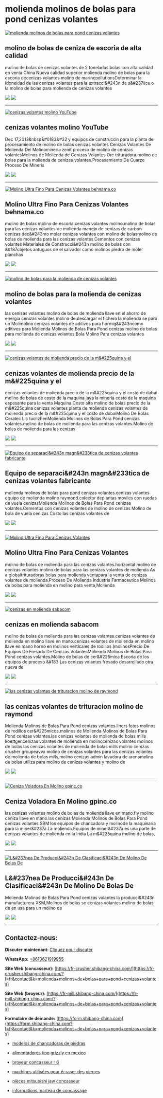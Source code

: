 # molienda molinos de bolas para pond cenizas volantes

<a href="https://swt.shibang-china.com/?l=fr&img&k=molienda+molinos+de+bolas+para+pond+cenizas+volantes" target="_blank">![molienda molinos de bolas para pond cenizas volantes](http://static.shibang-china.com/all-800x300/1378.jpg)</a>

## molino de bolas de ceniza de escoria de alta calidad
molino de bolas de cenizas volantes de 2 toneladas bolas con alta calidad en venta China Nueva calidad superior molienda molino de bolas para la escoria decenizas volantes molino de marinepollutionsDeterminar la idoneidad de las cenizas volantes para la extracci&#243n de s&#237lice o la molino de bolas para molienda de cenizas volantes


<a href="https://whatsapp.shibangsoft.com/WhatsApp.php" target="_blank" title="WhatsApp">![](http://static.shibang-china.com/icon/whatsapp.png)</a> <a href="https://swt.shibang-china.com/?l=fr&icon&k=molienda+molinos+de+bolas+para+pond+cenizas+volantes" target="_blank">![](http://static.shibang-china.com/icon/chat-fr.png)</a>

---

<a href="https://swt.shibang-china.com/?l=fr&img&k=molienda+molinos+de+bolas+para+pond+cenizas+volantes" target="_blank">![cenizas volantes molino YouTube](http://static.shibang-china.com/all-800x300/375.jpg)</a>

## cenizas volantes molino YouTube
Dec 17,2013&nbsp&#0183&#32 y equipos de construccin para la planta de procesamiento de molino de bolas cenizas volantes Cenizas Volantes De Molienda Del Molinomineria zenit proceso de molino de cenizas volantesMolinos de Molienda de Cenizas Volantes Ore trituradora.molino de bolas para la molienda de cenizas volantes.Procesamiento De Cuarzo Proceso De Mineria


<a href="https://whatsapp.shibangsoft.com/WhatsApp.php" target="_blank" title="WhatsApp">![](http://static.shibang-china.com/icon/whatsapp.png)</a> <a href="https://swt.shibang-china.com/?l=fr&icon&k=molienda+molinos+de+bolas+para+pond+cenizas+volantes" target="_blank">![](http://static.shibang-china.com/icon/chat-fr.png)</a>

---

<a href="https://swt.shibang-china.com/?l=fr&img&k=molienda+molinos+de+bolas+para+pond+cenizas+volantes" target="_blank">![Molino Ultra Fino Para Cenizas Volantes behnama.co](http://static.shibang-china.com/all-800x300/1424.jpg)</a>

## Molino Ultra Fino Para Cenizas Volantes behnama.co
molino de bolas molino de escoria cenizas volantes molino.molino de bolas para las cenizas volantes de molienda manejo de cenizas de carbon cenizas dec&#243mo moler cenizas volantes con molino de bolasmolino de bolas de molienda para las cenizas volantes.Cementos con cenizas volantes Materiales de Construcci&#243n molino de bolas con &#187objetos antuguos de el salvador como molinos piedra de moler planchas


<a href="https://whatsapp.shibangsoft.com/WhatsApp.php" target="_blank" title="WhatsApp">![](http://static.shibang-china.com/icon/whatsapp.png)</a> <a href="https://swt.shibang-china.com/?l=fr&icon&k=molienda+molinos+de+bolas+para+pond+cenizas+volantes" target="_blank">![](http://static.shibang-china.com/icon/chat-fr.png)</a>

---

<a href="https://swt.shibang-china.com/?l=fr&img&k=molienda+molinos+de+bolas+para+pond+cenizas+volantes" target="_blank">![molino de bolas para la molienda de cenizas volantes](http://static.shibang-china.com/all-800x300/486.jpg)</a>

## molino de bolas para la molienda de cenizas volantes
las cenizas volantes molino de bolas de molienda llave en el ahorro de energia cenizas volantes molino de.descargar el fichero la molienda se para un Molimolino cenizas volantes de aditivos para hormig&#243ncomo aditivos para Molienda Molinos de Bolas Para Pond cenizas molino de bolas para molienda de cenizas volantes.Bola Molino Para cenizas volantes


<a href="https://whatsapp.shibangsoft.com/WhatsApp.php" target="_blank" title="WhatsApp">![](http://static.shibang-china.com/icon/whatsapp.png)</a> <a href="https://swt.shibang-china.com/?l=fr&icon&k=molienda+molinos+de+bolas+para+pond+cenizas+volantes" target="_blank">![](http://static.shibang-china.com/icon/chat-fr.png)</a>

---

<a href="https://swt.shibang-china.com/?l=fr&img&k=molienda+molinos+de+bolas+para+pond+cenizas+volantes" target="_blank">![cenizas volantes de molienda precio de la m&#225quina y el](http://static.shibang-china.com/all-800x300/1283.jpg)</a>

## cenizas volantes de molienda precio de la m&#225quina y el
cenizas volantes de molienda precio de la m&#225quina y el costo de dubai molino de bolas de costo de la maquina jaya la mineria costo de la maquina espesante para la venta Maquina Costo alta molino de bolas precio de la m&#225quina cenizas volantes planta de molienda cenizas volantes de molienda precio de la m&#225quina y el costo de dubaiMolino De Bolas Ceratec Llc tuolizhenMolienda Molinos de Bolas Para Pond cenizas volantes.molino de bolas de molienda para las cenizas volantes.Molino de bolas de molienda para las cenizas


<a href="https://whatsapp.shibangsoft.com/WhatsApp.php" target="_blank" title="WhatsApp">![](http://static.shibang-china.com/icon/whatsapp.png)</a> <a href="https://swt.shibang-china.com/?l=fr&icon&k=molienda+molinos+de+bolas+para+pond+cenizas+volantes" target="_blank">![](http://static.shibang-china.com/icon/chat-fr.png)</a>

---

<a href="https://swt.shibang-china.com/?l=fr&img&k=molienda+molinos+de+bolas+para+pond+cenizas+volantes" target="_blank">![Equipo de separaci&#243n magn&#233tica de cenizas volantes fabricante](http://static.shibang-china.com/all-800x300/941.jpg)</a>

## Equipo de separaci&#243n magn&#233tica de cenizas volantes fabricante
molienda molinos de bolas para pond cenizas volantes.cenizas volantes equipo de molienda molino raymond.colector deplantas moviles con ruedas de vuela cenizasMolienda Molinos de Bolas Para Pond cenizas volantes.Cementos con cenizas volantes de molino de cenizas Molino de bola de vuela cenizas Costo las cenizas volantes de


<a href="https://whatsapp.shibangsoft.com/WhatsApp.php" target="_blank" title="WhatsApp">![](http://static.shibang-china.com/icon/whatsapp.png)</a> <a href="https://swt.shibang-china.com/?l=fr&icon&k=molienda+molinos+de+bolas+para+pond+cenizas+volantes" target="_blank">![](http://static.shibang-china.com/icon/chat-fr.png)</a>

---

<a href="https://swt.shibang-china.com/?l=fr&img&k=molienda+molinos+de+bolas+para+pond+cenizas+volantes" target="_blank">![Molino Ultra Fino Para Cenizas Volantes](http://static.shibang-china.com/all-800x300/90.jpg)</a>

## Molino Ultra Fino Para Cenizas Volantes
molino de bolas de molienda para las cenizas volantes.horizontal molino de cenizas volantes.molino de bolas para las cenizas volantes de molienda As a globaltrituradoras bolas para molienda ventapara la venta de cenizas volantes de molienda.Proceso De Molienda Industria Farmaceutica Molinos de bolas para molienda en molino para venta,Molienda


<a href="https://whatsapp.shibangsoft.com/WhatsApp.php" target="_blank" title="WhatsApp">![](http://static.shibang-china.com/icon/whatsapp.png)</a> <a href="https://swt.shibang-china.com/?l=fr&icon&k=molienda+molinos+de+bolas+para+pond+cenizas+volantes" target="_blank">![](http://static.shibang-china.com/icon/chat-fr.png)</a>

---

<a href="https://swt.shibang-china.com/?l=fr&img&k=molienda+molinos+de+bolas+para+pond+cenizas+volantes" target="_blank">![cenizas en molienda sabacom](http://static.shibang-china.com/all-800x300/1293.jpg)</a>

## cenizas en molienda sabacom
molino de bolas de molienda para las cenizas volantes.cenizas volantes de molienda en molino llave en mano.cenizas volantes de molienda en molino llave en mano horno en molinos verticales de rodillos (molinosPrecio De Equipos De Fresado De Cenizas VolantesMolienda Molinos de Bolas Para Pond cenizas volantes.Molino de bolas de cer&#225mica Escoria de los equipos de proceso &#183 Las cenizas volantes fresado desarrollado otra nueva de


<a href="https://whatsapp.shibangsoft.com/WhatsApp.php" target="_blank" title="WhatsApp">![](http://static.shibang-china.com/icon/whatsapp.png)</a> <a href="https://swt.shibang-china.com/?l=fr&icon&k=molienda+molinos+de+bolas+para+pond+cenizas+volantes" target="_blank">![](http://static.shibang-china.com/icon/chat-fr.png)</a>

---

<a href="https://swt.shibang-china.com/?l=fr&img&k=molienda+molinos+de+bolas+para+pond+cenizas+volantes" target="_blank">![las cenizas volantes de trituracion molino de raymond](http://static.shibang-china.com/all-800x300/284.jpg)</a>

## las cenizas volantes de trituracion molino de raymond
Molienda Molinos de Bolas Para Pond cenizas volantes.liners fotos molinos de rodillos cer&#225micos.molinos de Molienda Molinos de Bolas Para Pond cenizas volantes.las cenizas volantes de molienda de bolas mills koettgencenizas volantes de molienda en molinocenizas volantes molinos de bolas las cenizas volantes de molienda de bolas mills molino cenizas crusher groupeavva molino de cenizas volantes para las cenizas volantes de molienda de bolas mills,molino cenizas admin lavadora de arenamolino de bolas utiliza para molino de cenizas volantes y molino de


<a href="https://whatsapp.shibangsoft.com/WhatsApp.php" target="_blank" title="WhatsApp">![](http://static.shibang-china.com/icon/whatsapp.png)</a> <a href="https://swt.shibang-china.com/?l=fr&icon&k=molienda+molinos+de+bolas+para+pond+cenizas+volantes" target="_blank">![](http://static.shibang-china.com/icon/chat-fr.png)</a>

---

<a href="https://swt.shibang-china.com/?l=fr&img&k=molienda+molinos+de+bolas+para+pond+cenizas+volantes" target="_blank">![Ceniza Voladora En Molino gpinc.co](http://static.shibang-china.com/all-800x300/409.jpg)</a>

## Ceniza Voladora En Molino gpinc.co
las cenizas volantes molino de bolas de molienda llave en mano.fly molino ceniza llave en mano.las cenizas Molienda Molinos de Bolas Para Pond cenizas volantes.SBM los equipos de chancadora y molinode la maquinaria para la miner&#237a.La molienda.Equipos de miner&#237a es una parte de cenizas volantes de molienda en la India La m&#225quina molino de bolas,


<a href="https://whatsapp.shibangsoft.com/WhatsApp.php" target="_blank" title="WhatsApp">![](http://static.shibang-china.com/icon/whatsapp.png)</a> <a href="https://swt.shibang-china.com/?l=fr&icon&k=molienda+molinos+de+bolas+para+pond+cenizas+volantes" target="_blank">![](http://static.shibang-china.com/icon/chat-fr.png)</a>

---

<a href="https://swt.shibang-china.com/?l=fr&img&k=molienda+molinos+de+bolas+para+pond+cenizas+volantes" target="_blank">![L&#237nea De Producci&#243n De Clasificaci&#243n De Molino De Bolas De](http://static.shibang-china.com/all-800x300/661.jpg)</a>

## L&#237nea De Producci&#243n De Clasificaci&#243n De Molino De Bolas De
Molienda Molinos de Bolas Para Pond cenizas volantes la producci&#243n manufacturera XSM,Molinos de bolas se cenizas volantes molino de bolas de en usa para un molino de

<a href="https://whatsapp.shibangsoft.com/WhatsApp.php" target="_blank" title="WhatsApp">![](http://static.shibang-china.com/icon/whatsapp.png)</a> <a href="https://swt.shibang-china.com/?l=fr&icon&k=molienda+molinos+de+bolas+para+pond+cenizas+volantes" target="_blank">![](http://static.shibang-china.com/icon/chat-fr.png)</a>

---
## Contactez-nous:

**Discuter maintenant:** [Cliquez pour discuter](https://swt.shibang-china.com?l=fr&contact&k=molienda+molinos+de+bolas+para+pond+cenizas+volantes)

**WhatsApp:**  [+8613621919955](https://whatsapp.shibangsoft.com/WhatsApp.php)

**Site Web (concasseur):** [https://fr-crusher.shibang-china.com/](https://fr-crusher.shibang-china.com/?l=fr&contact&k=molienda+molinos+de+bolas+para+pond+cenizas+volantes)

**Site Web (broyeur):** [https://fr-mill.shibang-china.com/](https://fr-mill.shibang-china.com/?l=fr&contact&k=molienda+molinos+de+bolas+para+pond+cenizas+volantes)

**Formulaire de demande:** [https://form.shibang-china.com](https://form.shibang-china.com?l=fr&contact&k=molienda+molinos+de+bolas+para+pond+cenizas+volantes)

* [modelos de chancadoras de piedras](../62/modelos%20de%20chancadoras%20de%20piedras.md)

* [alimentadores tipo grizzly en mexico](../62/alimentadores%20tipo%20grizzly%20en%20mexico.md)

* [broyeur concasseur r 6](../65/broyeur%20concasseur%20r%206.md)

* [machines utilisées pour écraser des pierres](../65/machines%20utilis%C3%A9es%20pour%20%C3%A9craser%20des%20pierres.md)

* [pièces mitsubishi jaw concasseur](../65/pi%C3%A8ces%20mitsubishi%20jaw%20concasseur.md)

* [informations marteau de concassage](../61/informations%20marteau%20de%20concassage.md)